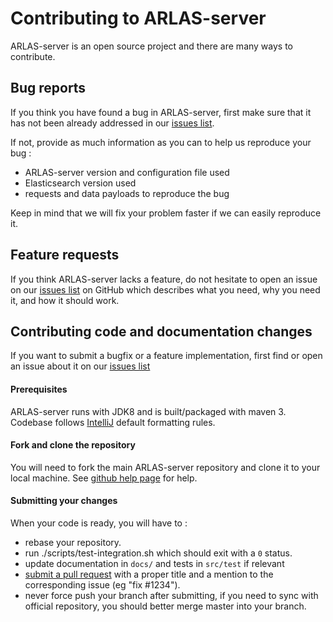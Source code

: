 # Contributing to ARLAS-server

ARLAS-server is an open source project and there are many ways to contribute.

## Bug reports

If you think you have found a bug in ARLAS-server, first make sure that it has not been already addressed in our
[issues list](https://github.com/gisaia/ARLAS-server/issues).

If not, provide as much information as you can to help us reproduce your bug :

- ARLAS-server version and configuration file used
- Elasticsearch version used
- requests and data payloads to reproduce the bug

Keep in mind that we will fix your problem faster if we can easily reproduce it.

## Feature requests

If you think ARLAS-server lacks a feature, do not hesitate to open an issue on our
[issues list](https://github.com/gisaia/ARLAS-server/issues) on GitHub which describes what you need, why you need it,
and how it should work.

## Contributing code and documentation changes

If you want to submit a bugfix or a feature implementation, first find or open an issue about it on our
[issues list](https://github.com/gisaia/ARLAS-server/issues)

#### Prerequisites

ARLAS-server runs with JDK8 and is built/packaged with maven 3.
Codebase follows [IntelliJ](https://www.jetbrains.com/idea/) default formatting rules.

#### Fork and clone the repository

You will need to fork the main ARLAS-server repository and clone it to your local machine. See
[github help page](https://help.github.com/articles/fork-a-repo) for help.

#### Submitting your changes

When your code is ready, you will have to :

- rebase your repository.
- run ./scripts/test-integration.sh which should exit with a `0` status.
- update documentation in `docs/` and tests in `src/test` if relevant
- [submit a pull request](https://help.github.com/articles/using-pull-requests) with a proper title and a mention to
the corresponding issue (eg "fix #1234").
- never force push your branch after submitting, if you need to sync with official repository, you should better merge
master into your branch.
